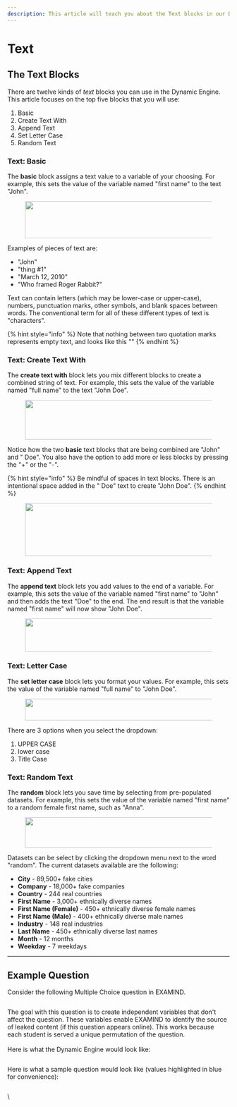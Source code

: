 ```yaml
---
description: This article will teach you about the Text blocks in our Dynamic Engine.
---
```


# Text

## The Text Blocks

There are twelve kinds of _text_ blocks you can use in the Dynamic Engine. This article focuses on the top five blocks that you will use:

1. Basic
2. Create Text With
3. Append Text
4. Set Letter Case
5. Random Text

### Text: Basic

The **basic** block assigns a text value to a variable of your choosing. For example, this sets the value of the variable named "first name" to the text "John".

<figure><img src="https://instructor-help.examind.io/hs-fs/hubfs/Screen%20Shot%202024-06-03%20at%207-27-47%20PM-png.png?width=575&#x26;height=84&#x26;name=Screen%20Shot%202024-06-03%20at%207-27-47%20PM-png.png" alt="" height="84" width="575"><figcaption></figcaption></figure>

Examples of pieces of text are:

* "John"
* "thing #1"
* "March 12, 2010"
* "Who framed Roger Rabbit?"

Text can contain letters (which may be lower-case or upper-case), numbers, punctuation marks, other symbols, and blank spaces between words. The conventional term for all of these different types of text is "characters".

{% hint style="info" %}
Note that nothing between two quotation marks represents empty text, and looks like this ""
{% endhint %}

### Text: Create Text With

The **create text with** block lets you mix different blocks to create a combined string of text. For example, this sets the value of the variable named "full name" to the text "John Doe".

<figure><img src="https://instructor-help.examind.io/hs-fs/hubfs/Screen%20Shot%202024-06-03%20at%207-29-18%20PM-png.png?width=575&#x26;height=90&#x26;name=Screen%20Shot%202024-06-03%20at%207-29-18%20PM-png.png" alt="" height="90" width="575"><figcaption></figcaption></figure>

Notice how the two **basic** text blocks that are being combined are "John" and " Doe". You also have the option to add more or less blocks by pressing the "+" or the "-".

{% hint style="info" %}
Be mindful of spaces in text blocks. There is an intentional space added in the " Doe" text to create "John Doe".
{% endhint %}



<figure><img src="https://instructor-help.examind.io/hs-fs/hubfs/Screen%20Shot%202024-06-03%20at%207-30-03%20PM-png.png?width=575&#x26;height=120&#x26;name=Screen%20Shot%202024-06-03%20at%207-30-03%20PM-png.png" alt="" height="120" width="575"><figcaption></figcaption></figure>

### Text: Append Text

The **append text** block lets you add values to the end of a variable. For example, this sets the value of the variable named "first name" to "John" and then adds the text "Doe" to the end. The end result is that the variable named "first name" will now show "John Doe".

<figure><img src="https://instructor-help.examind.io/hs-fs/hubfs/Screen%20Shot%202024-06-03%20at%207-31-32%20PM-png.png?width=575&#x26;height=75&#x26;name=Screen%20Shot%202024-06-03%20at%207-31-32%20PM-png.png" alt="" height="75" width="575"><figcaption></figcaption></figure>

### Text: Letter Case

The **set letter case** block lets you format your values. For example, this sets the value of the variable named "full name" to "John Doe".

<figure><img src="https://instructor-help.examind.io/hs-fs/hubfs/Screen%20Shot%202024-06-03%20at%207-34-39%20PM-png.png?width=575&#x26;height=49&#x26;name=Screen%20Shot%202024-06-03%20at%207-34-39%20PM-png.png" alt="" height="49" width="575"><figcaption></figcaption></figure>

There are 3 options when you select the dropdown:

1. UPPER CASE
2. lower case
3. Title Case

### Text: Random Text

The **random** block lets you save time by selecting from pre-populated datasets. For example, this sets the value of the variable named "first name" to a random female first name, such as "Anna".

<figure><img src="https://instructor-help.examind.io/hs-fs/hubfs/Screen%20Shot%202024-06-03%20at%207-35-39%20PM-png.png?width=575&#x26;height=69&#x26;name=Screen%20Shot%202024-06-03%20at%207-35-39%20PM-png.png" alt="" height="69" width="575"><figcaption></figcaption></figure>

Datasets can be select by clicking the dropdown menu next to the word "random". The current datasets available are the following:

* **City** - 89,500+ fake cities
* **Company** - 18,000+ fake companies
* **Country** - 244 real countries
* **First Name** - 3,000+ ethnically diverse names
* **First Name (Female)** - 450+ ethnically diverse female names
* **First Name (Male)** - 400+ ethnically diverse male names
* **Industry** - 148 real industries
* **Last Name** - 450+ ethnically diverse last names
* **Month** - 12 months
* **Weekday** - 7 weekdays

***

## Example Question

Consider the following Multiple Choice question in EXAMIND.

<figure><img src="../../../.gitbook/assets/Screenshot 2024-12-05 at 4.55.36 PM.png" alt=""><figcaption></figcaption></figure>

The goal with this question is to create independent variables that don't affect the question. These variables enable EXAMIND to identify the source of leaked content (if this question appears online). This works because each student is served a unique permutation of the question.\
\
Here is what the Dynamic Engine would look like:

<figure><img src="../../../.gitbook/assets/Screenshot 2024-12-05 at 4.55.19 PM.png" alt=""><figcaption></figcaption></figure>

Here is what a sample question would look like (values highlighted in blue for convenience):

<figure><img src="../../../.gitbook/assets/Screenshot 2024-12-05 at 4.56.55 PM.png" alt=""><figcaption></figcaption></figure>

\
